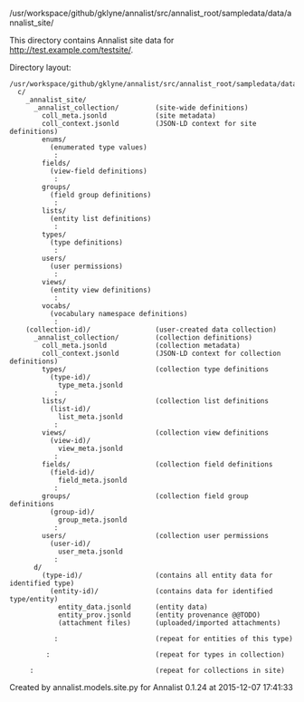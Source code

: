 /usr/workspace/github/gklyne/annalist/src/annalist_root/sampledata/data/annalist_site/

This directory contains Annalist site data for http://test.example.com/testsite/.

Directory layout:

    /usr/workspace/github/gklyne/annalist/src/annalist_root/sampledata/data/annalist_site/
      c/
        _annalist_site/
          _annalist_collection/         (site-wide definitions)
            coll_meta.jsonld            (site metadata)
            coll_context.jsonld         (JSON-LD context for site definitions)
            enums/
              (enumerated type values)
               :
            fields/
              (view-field definitions)
               :
            groups/
              (field group definitions)
               :
            lists/
              (entity list definitions)
               :
            types/
              (type definitions)
               :
            users/
              (user permissions)
               :
            views/
              (entity view definitions)
               :
            vocabs/
              (vocabulary namespace definitions)
               :
        (collection-id)/                (user-created data collection)
          _annalist_collection/         (collection definitions)
            coll_meta.jsonld            (collection metadata)
            coll_context.jsonld         (JSON-LD context for collection definitions)
            types/                      (collection type definitions
              (type-id)/
                type_meta.jsonld
               :
            lists/                      (collection list definitions
              (list-id)/
                list_meta.jsonld
               :
            views/                      (collection view definitions
              (view-id)/
                view_meta.jsonld
               :
            fields/                     (collection field definitions
              (field-id)/
                field_meta.jsonld
               :
            groups/                     (collection field group definitions
              (group-id)/
                group_meta.jsonld
               :
            users/                      (collection user permissions
              (user-id)/
                user_meta.jsonld
               :
          d/
            (type-id)/                  (contains all entity data for identified type)
              (entity-id)/              (contains data for identified type/entity)
                entity_data.jsonld      (entity data)
                entity_prov.jsonld      (entity provenance @@TODO)
                (attachment files)      (uploaded/imported attachments)

               :                        (repeat for entities of this type)

             :                          (repeat for types in collection)

         :                              (repeat for collections in site)

Created by annalist.models.site.py
for Annalist 0.1.24 at 2015-12-07 17:41:33


